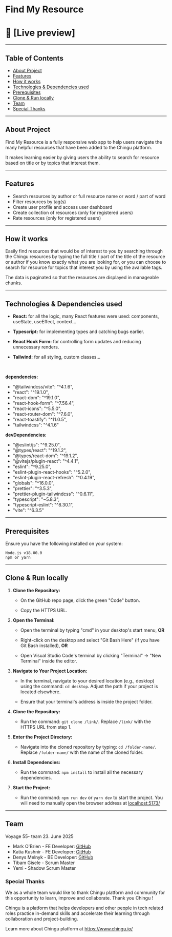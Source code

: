 # Find My Resource

# 🔗 [Live preview]

---

## Table of Contents

- [About Project](#about-project)
- [Features](#features)
- [How it works](#how-it-works)
- [Technologies & Dependencies used](#technologies--dependencies-used)
- [Prerequisites](#prerequisites)
- [Clone & Run locally](#clone--run-locally)
- [Team](#team)
- [Special Thanks](#special-thanks)

---

## About Project

Find My Resource is a fully responsive web app to help users navigate the many helpful resources that have been added to the Chingu platform.

It makes learning easier by giving users the ability to search for resource based on title or by topics that interest them.

---

## Features

- Search resources by author or full resource name or word / part of word
- Filter resources by tag(s)
- Create user profile and access user dashboard
- Create collection of resources (only for registered users)
- Rate resources (only for registered users)

---

## How it works

Easily find resources that would be of interest to you by searching through the Chingu resources by typing the full title / part of the title of the resource or author if you know exactly what you are looking for, or you can choose to search for resource for topics that interest you by using the available tags.

The data is paginated so that the resources are displayed in manageable chunks.

---

## Technologies & Dependencies used

- **React:** for all the logic, many React features were used: components, useState, useEffect, context...

- **Typescript:** for implementing types and catching bugs earlier.

- **React Hook Form:** for controlling form updates and reducing unnecessary renders.

- **Tailwind:** for all styling, custom classes...

<br>

**dependencies:**

- "@tailwindcss/vite": "^4.1.6",
- "react": "^19.1.0",
- "react-dom": "^19.1.0",
- "react-hook-form": "^7.56.4",
- "react-icons": "^5.5.0",
- "react-router-dom": "^7.6.0",
- "react-toastify": "^11.0.5",
- "tailwindcss": "^4.1.6"

**devDependencies:**

- "@eslint/js": "^9.25.0",
- "@types/react": "^19.1.2",
- "@types/react-dom": "^19.1.2",
- "@vitejs/plugin-react": "^4.4.1",
- "eslint": "^9.25.0",
- "eslint-plugin-react-hooks": "^5.2.0",
- "eslint-plugin-react-refresh": "^0.4.19",
- "globals": "^16.0.0",
- "prettier": "^3.5.3",
- "prettier-plugin-tailwindcss": "^0.6.11",
- "typescript": "~5.8.3",
- "typescript-eslint": "^8.30.1",
- "vite": "^6.3.5"

---

## Prerequisites

Ensure you have the following installed on your system:

    Node.js v18.00.0
    npm or yarn

---

## Clone & Run locally

1. **Clone the Repository:**

    - On the GitHub repo page, click the green "Code" button.

    - Copy the HTTPS URL.

2. **Open the Terminal:**

    - Open the terminal by typing "cmd" in your desktop's start menu, **OR**

    - Right-click on the desktop and select "Git Bash Here" (if you have Git Bash installed), **OR**

    - Open Visual Studio Code's terminal by clicking "Terminal" -> "New Terminal" inside the editor.

3. **Navigate to Your Project Location:**

    - In the terminal, navigate to your desired location (e.g., desktop) using the command: `cd desktop`. Adjust the path if your project is located elsewhere.

    - Ensure that your terminal's address is inside the project folder.

4. **Clone the Repository:**

    - Run the command: `git clone /link/`. Replace `/link/` with the HTTPS URL from step 1.

5. **Enter the Project Directory:**

    - Navigate into the cloned repository by typing: `cd /folder-name/`. Replace `/folder-name/` with the name of the cloned folder.

6. **Install Dependencies:**

    - Run the command: `npm install` to install all the necessary dependencies.

7. **Start the Project:**

    - Run the command: `npm run dev` or `yarn dev` to start the project. You will need to manually open the browser address at [localhost:5173/](http://localhost:5173/)

---

## Team

Voyage 55- team 23. June 2025

- Mark O'Brien - FE Developer: [GitHub](https://github.com/thenotoriousob)
- Katia Kushnir - FE Developer: [GitHub](https://github.com/katiaku)
- Denys Melnyk - BE Developer: [GitHub](https://github.com/TheDrakl)
- Tibam Gisele - Scrum Master
- Yemi - Shadow Scrum Master

### Special Thanks

We as a whole team would like to thank Chingu platform and community for this opportunity to learn, improve and collaborate. Thank you Chingu !

Chingu is a platform that helps developers and other people in tech related roles practice in-demand skills and accelerate their learning through collaboration and project-building.

Learn more about Chingu platform at https://www.chingu.io/
